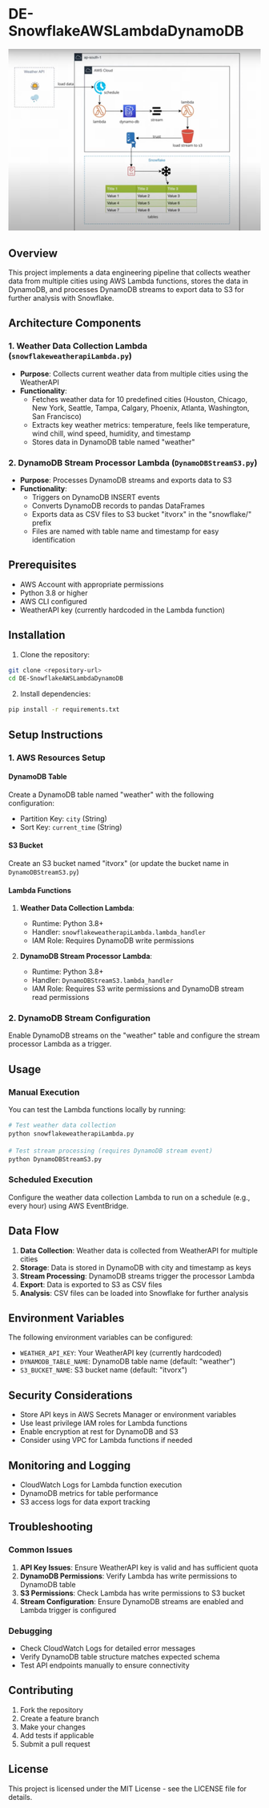 # DE-SnowflakeAWSLambdaDynamoDB

![Architecture Diagram](img.jpg)

## Overview

This project implements a data engineering pipeline that collects weather data from multiple cities using AWS Lambda functions, stores the data in DynamoDB, and processes DynamoDB streams to export data to S3 for further analysis with Snowflake.

## Architecture Components

### 1. Weather Data Collection Lambda (`snowflakeweatherapiLambda.py`)
- **Purpose**: Collects current weather data from multiple cities using the WeatherAPI
- **Functionality**:
  - Fetches weather data for 10 predefined cities (Houston, Chicago, New York, Seattle, Tampa, Calgary, Phoenix, Atlanta, Washington, San Francisco)
  - Extracts key weather metrics: temperature, feels like temperature, wind chill, wind speed, humidity, and timestamp
  - Stores data in DynamoDB table named "weather"

### 2. DynamoDB Stream Processor Lambda (`DynamoDBStreamS3.py`)
- **Purpose**: Processes DynamoDB streams and exports data to S3
- **Functionality**:
  - Triggers on DynamoDB INSERT events
  - Converts DynamoDB records to pandas DataFrames
  - Exports data as CSV files to S3 bucket "itvorx" in the "snowflake/" prefix
  - Files are named with table name and timestamp for easy identification

## Prerequisites

- AWS Account with appropriate permissions
- Python 3.8 or higher
- AWS CLI configured
- WeatherAPI key (currently hardcoded in the Lambda function)

## Installation

1. Clone the repository:
```bash
git clone <repository-url>
cd DE-SnowflakeAWSLambdaDynamoDB
```

2. Install dependencies:
```bash
pip install -r requirements.txt
```

## Setup Instructions

### 1. AWS Resources Setup

#### DynamoDB Table
Create a DynamoDB table named "weather" with the following configuration:
- Partition Key: `city` (String)
- Sort Key: `current_time` (String)

#### S3 Bucket
Create an S3 bucket named "itvorx" (or update the bucket name in `DynamoDBStreamS3.py`)

#### Lambda Functions
1. **Weather Data Collection Lambda**:
   - Runtime: Python 3.8+
   - Handler: `snowflakeweatherapiLambda.lambda_handler`
   - IAM Role: Requires DynamoDB write permissions

2. **DynamoDB Stream Processor Lambda**:
   - Runtime: Python 3.8+
   - Handler: `DynamoDBStreamS3.lambda_handler`
   - IAM Role: Requires S3 write permissions and DynamoDB stream read permissions

### 2. DynamoDB Stream Configuration
Enable DynamoDB streams on the "weather" table and configure the stream processor Lambda as a trigger.

## Usage

### Manual Execution
You can test the Lambda functions locally by running:

```bash
# Test weather data collection
python snowflakeweatherapiLambda.py

# Test stream processing (requires DynamoDB stream event)
python DynamoDBStreamS3.py
```

### Scheduled Execution
Configure the weather data collection Lambda to run on a schedule (e.g., every hour) using AWS EventBridge.

## Data Flow

1. **Data Collection**: Weather data is collected from WeatherAPI for multiple cities
2. **Storage**: Data is stored in DynamoDB with city and timestamp as keys
3. **Stream Processing**: DynamoDB streams trigger the processor Lambda
4. **Export**: Data is exported to S3 as CSV files
5. **Analysis**: CSV files can be loaded into Snowflake for further analysis

## Environment Variables

The following environment variables can be configured:
- `WEATHER_API_KEY`: Your WeatherAPI key (currently hardcoded)
- `DYNAMODB_TABLE_NAME`: DynamoDB table name (default: "weather")
- `S3_BUCKET_NAME`: S3 bucket name (default: "itvorx")

## Security Considerations

- Store API keys in AWS Secrets Manager or environment variables
- Use least privilege IAM roles for Lambda functions
- Enable encryption at rest for DynamoDB and S3
- Consider using VPC for Lambda functions if needed

## Monitoring and Logging

- CloudWatch Logs for Lambda function execution
- DynamoDB metrics for table performance
- S3 access logs for data export tracking

## Troubleshooting

### Common Issues
1. **API Key Issues**: Ensure WeatherAPI key is valid and has sufficient quota
2. **DynamoDB Permissions**: Verify Lambda has write permissions to DynamoDB table
3. **S3 Permissions**: Check Lambda has write permissions to S3 bucket
4. **Stream Configuration**: Ensure DynamoDB streams are enabled and Lambda trigger is configured

### Debugging
- Check CloudWatch Logs for detailed error messages
- Verify DynamoDB table structure matches expected schema
- Test API endpoints manually to ensure connectivity

## Contributing

1. Fork the repository
2. Create a feature branch
3. Make your changes
4. Add tests if applicable
5. Submit a pull request

## License

This project is licensed under the MIT License - see the LICENSE file for details.